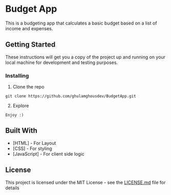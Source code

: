 
# Budget App

This is a budgeting app that calculates a basic budget based on a list of income and expenses. 

## Getting Started

These instructions will get you a copy of the project up and running on your local machine for development and testing purposes.

### Installing

1. Clone the repo

```
git clone https://github.com/ghulamghousdev/BudgetApp.git
```

2. Explore

```
Enjoy :)
```

## Built With

* [HTML] - For Layout
* [CSS] - For styling
* [JavaScript] - For client side logic


## License

This project is licensed under the MIT License - see the [LICENSE.md](LICENSE.md) file for details

